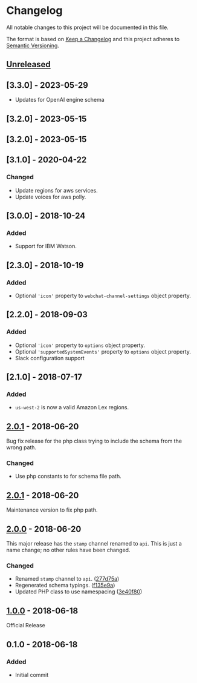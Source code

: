 # Changelog

All notable changes to this project will be documented in this file.

The format is based on [Keep a Changelog](https://keepachangelog.com/en/1.0.0/)
and this project adheres to
[Semantic Versioning](https://semver.org/spec/v2.0.0.html).

## [Unreleased]

## [3.3.0] - 2023-05-29

- Updates for OpenAI engine schema

## [3.2.0] - 2023-05-15

## [3.2.0] - 2023-05-15

## [3.1.0] - 2020-04-22

### Changed

- Update regions for aws services.
- Update voices for aws polly.

## [3.0.0] - 2018-10-24

### Added

- Support for IBM Watson.

## [2.3.0] - 2018-10-19

### Added

- Optional `'icon'` property to `webchat-channel-settings` object property.

## [2.2.0] - 2018-09-03

### Added

- Optional `'icon'` property to `options` object property.
- Optional `'supportedSystemEvents'` property to `options` object property.
- Slack configuration support

## [2.1.0] - 2018-07-17

### Added

- `us-west-2` is now a valid Amazon Lex regions.

## [2.0.1] - 2018-06-20

Bug fix release for the php class trying to include the schema from the wrong
path.

### Changed

- Use php constants to for schema file path.

## [2.0.1] - 2018-06-20

Maintenance version to fix php path.

## [2.0.0] - 2018-06-20

This major release has the `stamp` channel renamed to `api`. This is just a name
change; no other rules have been changed.

### Changed

- Renamed `stamp` channel to `api`. ([277d75a])
- Regenerated schema typings. ([f135e9a])
- Updated PHP class to use namespacing ([3e40f80])

## [1.0.0] - 2018-06-18

Official Release

## 0.1.0 - 2018-06-18

### Added

- Initial commit

<!-- prettier-ignore-start -->

[Unreleased]: https://github.com/zwerm/bot-configs-schema/compare/v2.0.1...master

[2.0.1]: https://github.com/zwerm/bot-configs-schema/compare/v2.0.0...v2.0.1
[2.0.0]: https://github.com/zwerm/bot-configs-schema/compare/v1.0.0...v2.0.0
[1.0.0]: https://github.com/zwerm/bot-configs-schema/compare/v0.1.0...v1.0.0

[277d75a]: https://github.com/zwerm/bot-configs-schema/commit/277d75a
[f135e9a]: https://github.com/zwerm/bot-configs-schema/commit/f135e9a
[3e40f80]: https://github.com/zwerm/bot-configs-schema/commit/3e40f80

<!-- prettier-ignore-end -->
